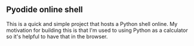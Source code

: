 ## Pyodide online shell

This is a quick and simple project that hosts a Python shell online.
My motivation for building this is that I'm used to using Python as a calculator so it's helpful to have that in the browser.
